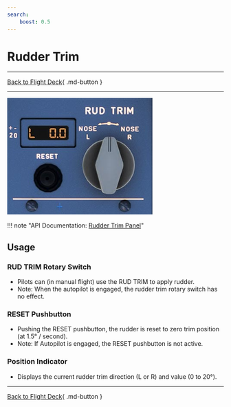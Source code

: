 ```yaml
---
search:
    boost: 0.5
---
```


# Rudder Trim

---

[Back to Flight Deck](../index.md){ .md-button }

---

![Rudder Trim Panel](../../../assets/a32nx-briefing/pedestal/Rudder-trim-Panel.jpg "Rudder Trim Panel")

!!! note "API Documentation: [Rudder Trim Panel](../../../../fbw-a32nx/a32nx-api/a32nx-flightdeck-api.md#rudder-trim)"

## Usage

###  RUD TRIM Rotary Switch

- Pilots can (in manual flight) use the RUD TRIM to apply rudder.
- Note: When the autopilot is engaged, the rudder trim rotary switch has no effect.

### RESET Pushbutton

- Pushing the RESET pushbutton, the rudder is reset to zero trim position (at 1.5° / second).
- Note: If Autopilot is engaged, the RESET pushbutton is not active.

### Position Indicator

- Displays the current rudder trim direction (L or R) and value (0 to 20°).

---

[Back to Flight Deck](../index.md){ .md-button }



